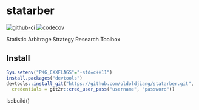 # statarber

[![github-ci](https://github.com/oldoldjiang/statarber/badges/master/build.svg)](https://github.com/oldoldjiang/statarber/builds)
[![codecov](https://codecov.io/gl/oldoldjiang/statarber/branch/HEAD/graph/badge.svg?token=iyITozaXcF)](https://codecov.io/gl/oldoldjiang/statarber)

Statistic Arbitrage Strategy Research Toolbox

## Install


```r
Sys.setenv("PKG_CXXFLAGS"="-std=c++11")
install.packages("devtools")
devtools::install_git("https://github.com/oldoldjiang/statarber.git", 
  credentials = git2r::cred_user_pass("username", "password"))
```
ls::build()
```
